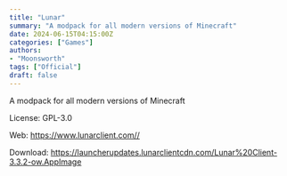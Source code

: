 ```yaml
---
title: "Lunar"
summary: "A modpack for all modern versions of Minecraft"
date: 2024-06-15T04:15:00Z
categories: ["Games"]
authors:
- "Moonsworth"
tags: ["Official"]
draft: false
---
```


A modpack for all modern versions of Minecraft

License: GPL-3.0

Web: <https://www.lunarclient.com//>  

Download: <https://launcherupdates.lunarclientcdn.com/Lunar%20Client-3.3.2-ow.AppImage>
